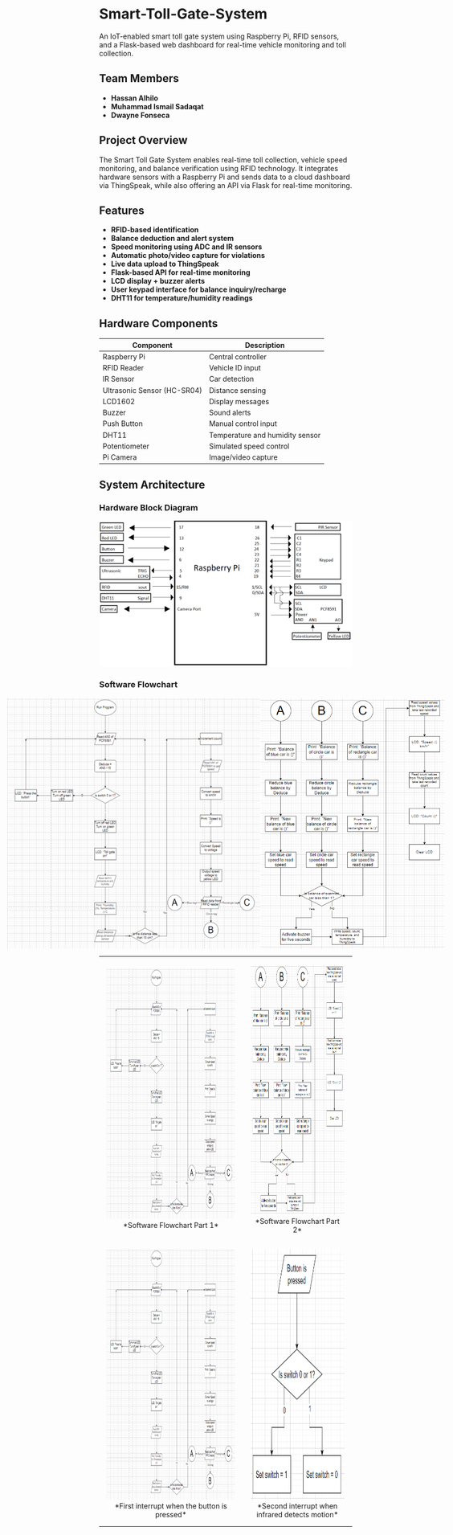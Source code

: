 # Smart-Toll-Gate-System
An IoT-enabled smart toll gate system using Raspberry Pi, RFID sensors, and a Flask-based web dashboard for real-time vehicle monitoring and toll collection.

## Team Members

- **Hassan Alhilo**
- **Muhammad Ismail Sadaqat**
- **Dwayne Fonseca**

## Project Overview

The Smart Toll Gate System enables real-time toll collection, vehicle speed monitoring, and balance verification using RFID technology. It integrates hardware sensors with a Raspberry Pi and sends data to a cloud dashboard via ThingSpeak, while also offering an API via Flask for real-time monitoring.

## Features

- **RFID-based identification**
- **Balance deduction and alert system**
- **Speed monitoring using ADC and IR sensors**
- **Automatic photo/video capture for violations**
- **Live data upload to ThingSpeak**
- **Flask-based API for real-time monitoring**
- **LCD display + buzzer alerts**
- **User keypad interface for balance inquiry/recharge**
- **DHT11 for temperature/humidity readings**

## Hardware Components

| Component       | Description                       |
|----------------|-----------------------------------|
| Raspberry Pi   | Central controller                |
| RFID Reader    | Vehicle ID input                  |
| IR Sensor      | Car detection                     |
| Ultrasonic Sensor (HC-SR04) | Distance sensing      |
| LCD1602        | Display messages                  |
| Buzzer         | Sound alerts                      |
| Push Button    | Manual control input              |
| DHT11          | Temperature and humidity sensor   |
| Potentiometer  | Simulated speed control           |
| Pi Camera      | Image/video capture               |

## System Architecture

### Hardware Block Diagram
![Hardware Block Diagram](https://github.com/Ismail-Sadaqat/Smart-Toll-Gate-System/blob/b481221d50a3c54539407ac0c028a07773ec220c/Hardware-and-Software-Diagrams/Hardware%20diagram%20of%20Smart%20Toll%20Gate.png)

### Software Flowchart
<div style="display: flex; justify-content: center; align-items: flex-start; gap: 50;">
  <img src="https://github.com/Ismail-Sadaqat/Smart-Toll-Gate-System/blob/b481221d50a3c54539407ac0c028a07773ec220c/Hardware-and-Software-Diagrams/Flowchart%20for%20first%20half%20of%20main%20program%20loop.png?raw=true" alt="Software Flowchart Part 1" height = "500">
  <img src="https://github.com/Ismail-Sadaqat/Smart-Toll-Gate-System/blob/b481221d50a3c54539407ac0c028a07773ec220c/Hardware-and-Software-Diagrams/Flowchart%20of%20second%20half%20of%20main%20program%20loop.png" alt="Software Flowchart Part 2" height = "500">
</div>

<table>
  <tr>
    <td align="center" style="padding: 15px;">
      <img src="https://github.com/Ismail-Sadaqat/Smart-Toll-Gate-System/blob/b481221d50a3c54539407ac0c028a07773ec220c/Hardware-and-Software-Diagrams/Flowchart%20for%20first%20half%20of%20main%20program%20loop.png?raw=true" alt="Software Flowchart Part 1" height = "500">
      <br>
      *Software Flowchart Part 1*
    </td>
    <td align="center" style="padding: 15px;">
      <img src="https://github.com/Ismail-Sadaqat/Smart-Toll-Gate-System/blob/b481221d50a3c54539407ac0c028a07773ec220c/Hardware-and-Software-Diagrams/Flowchart%20of%20second%20half%20of%20main%20program%20loop.png" alt="Software Flowchart Part 2" height = "500">
      <br>
      *Software Flowchart Part 2*
    </td>
  </tr>
  <tr>
    <td align="center" style="padding: 15px;">
      <img src="https://github.com/Ismail-Sadaqat/Smart-Toll-Gate-System/blob/95074aacdafcf5330fd207e8c60dd10276eaef57/Hardware-and-Software-Diagrams/Flowchart%20for%20first%20half%20of%20main%20program%20loop.png" alt="First interrupt when the button is pressed" height = "500">
      <br>
      *First interrupt when the button is pressed*
    </td>
    <td align="center" style="padding: 15px;">
      <img src="https://github.com/Ismail-Sadaqat/Smart-Toll-Gate-System/blob/95074aacdafcf5330fd207e8c60dd10276eaef57/Hardware-and-Software-Diagrams/Flowchart%20for%20first%20interrupt%20when%20the%20button%20is%20pressed.png" alt="Second interrupt when infrared detects motion" height = "500">
      <br>
      *Second interrupt when infrared detects motion*
    </td>
  </tr>
</table>

